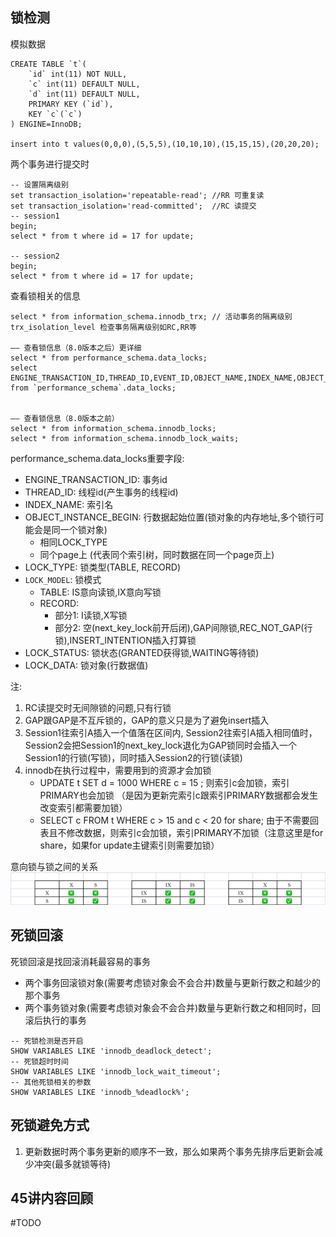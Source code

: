 ## 锁检测
模拟数据
```
CREATE TABLE `t`(
    `id` int(11) NOT NULL,
    `c` int(11) DEFAULT NULL,
    `d` int(11) DEFAULT NULL,
    PRIMARY KEY (`id`),
    KEY `c`(`c`)
) ENGINE=InnoDB;

insert into t values(0,0,0),(5,5,5),(10,10,10),(15,15,15),(20,20,20);
```

两个事务进行提交时
```
-- 设置隔离级别
set transaction_isolation='repeatable-read'; //RR 可重复读
set transaction_isolation='read-committed';  //RC 读提交
-- session1
begin;
select * from t where id = 17 for update;

-- session2
begin;
select * from t where id = 17 for update;
```

查看锁相关的信息
```
select * from information_schema.innodb_trx; // 活动事务的隔离级别 trx_isolation_level 检查事务隔离级别如RC,RR等

—— 查看锁信息（8.0版本之后）更详细
select * from performance_schema.data_locks; 
select ENGINE_TRANSACTION_ID,THREAD_ID,EVENT_ID,OBJECT_NAME,INDEX_NAME,OBJECT_INSTANCE_BEGIN,LOCK_TYPE,LOCK_MODE,LOCK_STATUS,LOCK_DATA from `performance_schema`.data_locks;


—— 查看锁信息（8.0版本之前）
select * from information_schema.innodb_locks; 
select * from information_schema.innodb_lock_waits; 
```

performance_schema.data_locks重要字段:
* ENGINE_TRANSACTION_ID: 事务id
* THREAD_ID: 线程id(产生事务的线程id)
* INDEX_NAME: 索引名
* OBJECT_INSTANCE_BEGIN: 行数据起始位置(锁对象的内存地址,多个锁行可能会是同一个锁对象)
  * 相同LOCK_TYPE
  * 同个page上 (代表同个索引树，同时数据在同一个page页上)
* LOCK_TYPE: 锁类型(TABLE, RECORD)
* `LOCK_MODEL`: 锁模式
  * TABLE: IS意向读锁,IX意向写锁
  * RECORD:
    * 部分1: I读锁,X写锁
    * 部分2: 空(next_key_lock前开后闭),GAP间隙锁,REC_NOT_GAP(行锁),INSERT_INTENTION插入打算锁
* LOCK_STATUS: 锁状态(GRANTED获得锁,WAITING等待锁)
* LOCK_DATA: 锁对象(行数据值)

注:
1. RC读提交时无间隙锁的问题,只有行锁
2. GAP跟GAP是不互斥锁的，GAP的意义只是为了避免insert插入
3. Session1往索引A插入一个值落在区间内, Session2往索引A插入相同值时，Session2会把Session1的next_key_lock退化为GAP锁同时会插入一个Session1的行锁(写锁)，同时插入Session2的行锁(读锁)
4. innodb在执行过程中，需要用到的资源才会加锁
   * UPDATE t SET d = 1000 WHERE  c = 15 ; 则索引c会加锁，索引PRIMARY也会加锁 （是因为更新完索引c跟索引PRIMARY数据都会发生改变索引都需要加锁）
   * SELECT c FROM t WHERE c > 15 and c < 20 for share; 由于不需要回表且不修改数据，则索引c会加锁，索引PRIMARY不加锁（注意这里是for share，如果for update主键索引则需要加锁）

意向锁与锁之间的关系
![img.png](pic/lock.png)

## 死锁回滚
死锁回滚是找回滚消耗最容易的事务
* 两个事务回滚锁对象(需要考虑锁对象会不会合并)数量与更新行数之和越少的那个事务
* 两个事务锁对象(需要考虑锁对象会不会合并)数量与更新行数之和相同时，回滚后执行的事务
```
-- 死锁检测是否开启
SHOW VARIABLES LIKE 'innodb_deadlock_detect';
-- 死锁超时时间
SHOW VARIABLES LIKE 'innodb_lock_wait_timeout';
-- 其他死锁相关的参数
SHOW VARIABLES LIKE 'innodb_%deadlock%';
```

## 死锁避免方式
1. 更新数据时两个事务更新的顺序不一致，那么如果两个事务先排序后更新会减少冲突(最多就锁等待)


## 45讲内容回顾
#TODO
